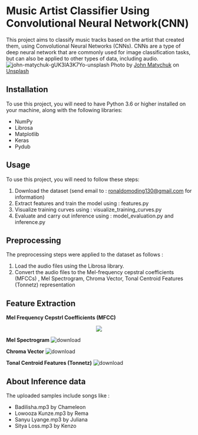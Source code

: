 # Music Artist Classifier Using Convolutional Neural Network(CNN)
This project aims to classify music tracks based on the artist that created them, using Convolutional Neural Networks (CNNs).
CNNs are a type of deep neural network that are commonly used for image classification tasks, but can also be applied to other types of data, including audio.
![john-matychuk-gUK3lA3K7Yo-unsplash](https://user-images.githubusercontent.com/97228745/236167163-2c202085-a1e4-4d71-9706-75ea2537da2d.jpg)
Photo by <a href="https://unsplash.com/es/@john_matychuk?utm_source=unsplash&utm_medium=referral&utm_content=creditCopyText">John Matychuk</a> on <a href="https://unsplash.com/photos/gUK3lA3K7Yo?utm_source=unsplash&utm_medium=referral&utm_content=creditCopyText">Unsplash</a>
## Installation
To use this project, you will need to have Python 3.6 or higher installed on your machine, along with the following libraries:
* NumPy
* Librosa
* Matplotlib
* Keras
* Pydub
## Usage
To use this project, you will need to follow these steps:
1. Download the dataset (send email to : ronaldomoding130@gmail.com for information)
2. Extract features and train the model using : features.py
3. Visualize training curves using : visualize_training_curves.py
4. Evaluate and carry out inference using : model_evaluation.py and inference.py
## Preprocessing
The preprocessing steps were applied to the dataset as follows :
1. Load the audio files using the Librosa library.
2. Convert the audio files to the Mel-frequency cepstral coefficients (MFCCs) , Mel Spectrogram, Chroma Vector, Tonal Centroid Features (Tonnetz) representation
## Feature Extraction

**Mel Frequency Cepstrl Coefficients (MFCC)**
<p align="center"><img src=![download](https://user-images.githubusercontent.com/97228745/236163103-6dc2deeb-5d46-4bae-aad1-57441b6d69e4.png)/></p>

**Mel Spectrogram**
![download](https://user-images.githubusercontent.com/97228745/236163337-44bfdcad-f5b6-403a-be45-ee9500af06d8.png)

**Chroma Vector**
![download](https://user-images.githubusercontent.com/97228745/236163656-4d7d2328-18cd-4063-8bf1-df016716a680.png)

**Tonal Centroid Features (Tonnetz)**
![download](https://user-images.githubusercontent.com/97228745/236164153-599795d1-edf9-4af9-9860-41600acbe463.png)

## About Inference data
The uploaded samples include songs like :
* Badilisha.mp3 by Chameleon
* Lowooza Kunze.mp3 by Rema
* Sanyu Lyange.mp3 by Juliana
* Sitya Loss.mp3 by Kenzo
